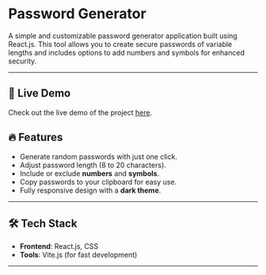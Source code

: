 # Password Generator

A simple and customizable password generator application built using React.js. This tool allows you to create secure passwords of variable lengths and includes options to add numbers and symbols for enhanced security.

---
## 🚀 Live Demo

Check out the live demo of the project [here](https://react-password-genrator.vercel.app/).


## 🔥 Features

- Generate random passwords with just one click.
- Adjust password length (8 to 20 characters).
- Include or exclude **numbers** and **symbols**.
- Copy passwords to your clipboard for easy use.
- Fully responsive design with a **dark theme**.

---

## 🛠️ Tech Stack

- **Frontend**: React.js, CSS
- **Tools**: Vite.js (for fast development)

---



